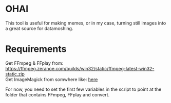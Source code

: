 # OHAI
This tool is useful for making memes, or in my case, turning still images into a great source for datamoshing.


# Requirements
Get FFmpeg & FFplay from: https://ffmpeg.zeranoe.com/builds/win32/static/ffmpeg-latest-win32-static.zip                          
Get ImageMagick from somwhere like: [here](ftp.imagemagick.org/pub/ImageMagick/binaries/ImageMagick-7.0.9-8-portable-Q16-x86.zip)

For now, you need to set the first few variables in the script to point at the folder that contains FFmpeg, FFplay and convert.
